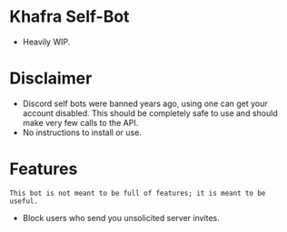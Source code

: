 # Khafra Self-Bot
* Heavily WIP.

# Disclaimer
* Discord self bots were banned years ago, using one can get your account disabled. This should be completely safe to use and should make very few calls to the API.
* No instructions to install or use.

# Features
`` This bot is not meant to be full of features; it is meant to be useful. ``
* Block users who send you unsolicited server invites.